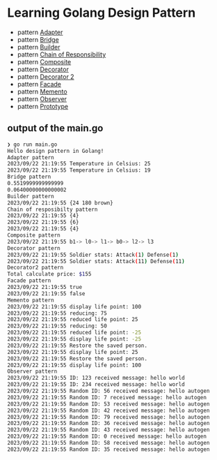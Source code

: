 # Learning Golang Design Pattern
* pattern [Adapter](/patterns/adapter.go)
* pattern [Bridge](/patterns/bridge.go)
* pattern [Builder](/patterns/builder.go)
* pattern [Chain of Responsibility](/patterns/chainofresponsibility.go)
* pattern [Composite](/patterns/composite.go)
* pattern [Decorator](/patterns/decorator.go)
* pattern [Decorator 2](/patterns/decorator_example_2.go)
* pattern [Facade](/patterns/facade.go)
* pattern [Memento](/patterns/memento.go)
* pattern [Observer](/patterns/observer.go) 
* pattern [Prototype](/patterns/observer.go) 

## output of the main.go
```bash
❯ go run main.go
Hello design pattern in Golang!
Adapter pattern
2023/09/22 21:19:55 Temperature in Celsius: 25
2023/09/22 21:19:55 Temperature in Celsius: 19
Bridge pattern
0.5519999999999999
0.06400000000000002
Builder pattern
2023/09/22 21:19:55 {24 180 brown}
Chain of resposibilty pattern
2023/09/22 21:19:55 {4}
2023/09/22 21:19:55 {6}
2023/09/22 21:19:55 {4}
Composite pattern
2023/09/22 21:19:55 b1-> l0-> l1-> b0-> l2-> l3
Decorator pattern
2023/09/22 21:19:55 Soldier stats: Attack(1) Defense(1)
2023/09/22 21:19:55 Soldier stats: Attack(11) Defense(11)
Decorator2 pattern
Total calculate price: $155
Facade pattern
2023/09/22 21:19:55 true
2023/09/22 21:19:55 false
Memento pattern
2023/09/22 21:19:55 display life point: 100
2023/09/22 21:19:55 reducing: 75
2023/09/22 21:19:55 reduced life point: 25
2023/09/22 21:19:55 reducing: 50
2023/09/22 21:19:55 reduced life point: -25
2023/09/22 21:19:55 display life point: -25
2023/09/22 21:19:55 Restore the saved person.
2023/09/22 21:19:55 display life point: 25
2023/09/22 21:19:55 Restore the saved person.
2023/09/22 21:19:55 display life point: 100
Observer pattern
2023/09/22 21:19:55 ID: 123 received message: hello world
2023/09/22 21:19:55 ID: 234 received message: hello world
2023/09/22 21:19:55 Random ID: 56 received message: hello autogen
2023/09/22 21:19:55 Random ID: 7 received message: hello autogen
2023/09/22 21:19:55 Random ID: 53 received message: hello autogen
2023/09/22 21:19:55 Random ID: 42 received message: hello autogen
2023/09/22 21:19:55 Random ID: 79 received message: hello autogen
2023/09/22 21:19:55 Random ID: 36 received message: hello autogen
2023/09/22 21:19:55 Random ID: 43 received message: hello autogen
2023/09/22 21:19:55 Random ID: 0 received message: hello autogen
2023/09/22 21:19:55 Random ID: 58 received message: hello autogen
2023/09/22 21:19:55 Random ID: 35 received message: hello autogen
```
